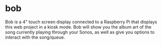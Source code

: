 # bob
Bob is a 4" touch screen display connected to a Raspberry Pi that displays this web project in a kiosk mode. Bob will show you the album art of the song currently playing through your Sonos, as well as give you options to interact with the song/queue.
